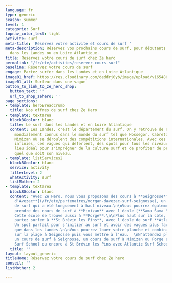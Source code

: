 ```yaml
---
language: fr
type: generic
season: summer
level: 1
categorie: Surf
topnav_color_text: light
activite: surf
meta-title: 'Réservez votre activité et cours de surf '
meta-description: Réservez vos prochains cours de surf, pour débutants ou confirmé,
  dans les Landes ou en Loire Atlantique.
title: Réservez votre cours de surf chez Ze hero
permalink: "/fr/ete/activites/reserver-cours-surf"
baseline: Réservez votre cours de surf
engage: Partez surfer dans les Landes et en Loire Atlantique
image01_href: https://res.cloudinary.com/deddrj0yb/image/upload/v1654866868/website/summer/ting-tse-wang-lc6kX5PyWT8-unsplash.jpg
image01_alt: Surfeur dans une vague
button_to_link_to_ze_hero_shop:
  button_text: ''
  url_to_shop_zehero: ''
page_sections:
- template: heroBreadcrumb
  title: Nos offres de surf chez Ze Hero
- template: textarea
  blockBGcolor: blanc
  title: Le surf dans les Landes et en Loire Atlantique
  content: Les Landes, c'est le département du surf. On y retrouve de nombreux spots
    mondialement connus dans le monde du surf tel que Hossegor, Cabreton, Seignosse,
    Mimizan où se déroulent des compétitions internationales. Avec ces plages de sable
    infinies, ces vagues qui déferlent, des spots pour tous les niveaux, c'est le
    lieu idéal pour s'imprégner de la culture surf et de profiter de prendre cours,
    quel que soit son niveau.
- template: listServices2
  blockBGcolor: blanc
  service: activity
  filterLevel: 2
  whatActivity: surf
  listMother: 2
- template: textarea
  blockBGcolor: blanc
  content: "Avec Ze Hero, nous vous proposons des cours à **Seignosse** avec [**Morgan
    d'Avezac**](/fr/ete/partenaires/morgan-davezac-surf-seignosse), un entraîneur
    de surf qui a été longuement à haut niveau.\n\nVous pourrez également surfer et
    prendre des cours de surf à **Mimizan** avec l'école [**Sama Sama Surf School**](/fr/ete/partenaires/sama-sama-surf-school).
    Cette école se trouve aussi à **Porge**.\n\nPlus haut sur la côte, en Loire Atlantique,
    partez surfer à **St Brévin les Pins**, avec l'école de surf **Atlantic Surf School**.
    Un spot parfait pour s'initier au surf et avoir des vagues plus faciles et régulières
    que dans les Landes.\n\nVous pourrez louer votre planche et combinaison directement
    sur la plage à Seignosse puis vous mettre à l'eau.  \nN'attendez plus, réservez
    un cours de surf à Seignosse, un cours de surf à Mimizan ou Porge avec Sama Sama
    Surf School ou encore à St Brévin les Pins avec Atlantic Surf School."
  title: ''
layout: layout_generic
titleHome: Réservez votre cours de surf chez Ze hero
conseil: ''
listMother: 2

---
```

